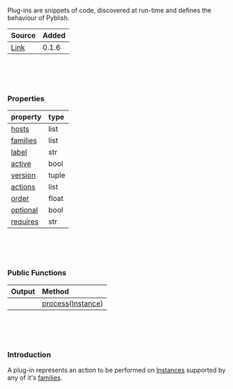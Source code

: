 Plug-ins are snippets of code, discovered at run-time and defines the behaviour of Pyblish.

| Source     | Added
|------------|---------
|[Link][]    | 0.1.6

[Link]: https://github.com/pyblish/pyblish/blob/6e9bfce6254ea56411af857afa49423a57f7b425/pyblish/plugin.py#L119

<br>
<br>
<br>

### Properties

| property                                       | type
|:-----------------------------------------------|:-----
| [hosts](pages/Plugin.hosts.md)                 | list
| [families](pages/Plugin.families.md)           | list
| [label](pages/Plugin.label.md)                 | str
| [active](pages/Plugin.active.md)               | bool
| [version](pages/Plugin.version.md)             | tuple
| [actions](pages/Plugin.actions.md)             | list
| [order](pages/Plugin.order.md)                 | float
| [optional](pages/Plugin.optional.md)           | bool
| [requires](pages/Plugin.requires.md)           | str

<br>
<br>
<br>

### Public Functions

| Output        | Method                                                      |
|--------------:|:------------------------------------------------------------|
|               | [process](pages/Plugin.process.md)([Instance](pages/Instance.md))

<br>
<br>
<br>

### Introduction

A plug-in represents an action to be performed on [Instances](pages/Instance.md) supported by any of it's [families](pages/Plugin.families.md).
